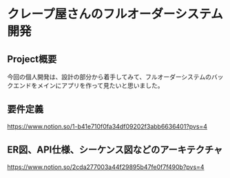 # クレープ屋さんのフルオーダーシステム開発
## Project概要
今回の個人開発は、設計の部分から着手してみて、フルオーダーシステムのバックエンドをメインにアプリを作って見たいと思いました。

## 要件定義
https://www.notion.so/1-b41e710f0fa34df09202f3abb6636401?pvs=4

## ER図、API仕様、シーケンス図などのアーキテクチャ
https://www.notion.so/2cda277003a44f29895b47fe0f7f490b?pvs=4
